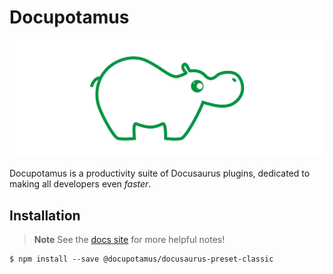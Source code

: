 # Docupotamus

![Logo](./site/static/img/logo.svg)

Docupotamus is a productivity suite of Docusaurus plugins, dedicated to making
all developers even _faster_.

## Installation

> **Note**
> See the [docs site](https://www.docupotamus.io)
> for more helpful notes!

```shell
$ npm install --save @docupotamus/docusaurus-preset-classic
```
